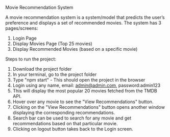 Movie Recommendation System 

A movie recommendation system is a system/model that predicts the user’s preference and displays a set of recommended movies. The system has 3 pages/screens:
1. Login Page
2. Display Movies Page (Top 25 movies)
3. Display Recommended Movies (based on a specific movie)

Steps to run the project:
1. Download the project folder
2. In your terminal, go to the project folder
3. Type "npm start" - This should open the project in the browser
4. Login using any name, email: admin@admin.com, password:admin123
5. This will display the most popular 20 movies fetched from the TMDB API.
6. Hover over any movie to see the "View Recommendations" button.
7. Clicking on the "View Recommendations" button opens another window displaying the corresponding recommendations.
8. Search bar can be used to search for any movie and get recommendations based on that particular movie.
9. Clicking on logout button takes back to the Login screen. 
